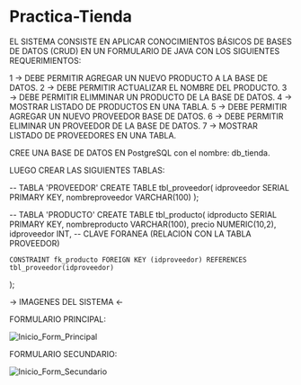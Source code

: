 # Practica-Tienda

EL SISTEMA CONSISTE EN APLICAR CONOCIMIENTOS BÁSICOS DE BASES DE DATOS (CRUD) EN UN FORMULARIO DE JAVA CON LOS SIGUIENTES REQUERIMIENTOS:

1 -> DEBE PERMITIR AGREGAR UN NUEVO PRODUCTO A LA BASE DE DATOS.
2 -> DEBE PERMITIR ACTUALIZAR EL NOMBRE DEL PRODUCTO.
3 -> DEBE PERMITIR ELIMMINAR UN PRODUCTO DE LA BASE DE DATOS.
4 -> MOSTRAR LISTADO DE PRODUCTOS EN UNA TABLA.
5 -> DEBE PERMITIR AGREGAR UN NUEVO PROVEEDOR BASE DE DATOS.
6 -> DEBE PERMITIR ELIMINAR UN PROVEEDOR DE LA BASE DE DATOS.
7 -> MOSTRAR LISTADO DE PROVEEDORES EN UNA TABLA.


CREE UNA BASE DE DATOS EN PostgreSQL con el nombre: db_tienda.

LUEGO CREAR LAS SIGUIENTES TABLAS:

-- TABLA 'PROVEEDOR'
CREATE TABLE tbl_proveedor(
	idproveedor SERIAL PRIMARY KEY,
	nombreproveedor VARCHAR(100)
);

-- TABLA 'PRODUCTO'
CREATE TABLE tbl_producto(
	idproducto SERIAL PRIMARY KEY,
	nombreproducto VARCHAR(100),
	precio NUMERIC(10,2),
	idproveedor INT, -- CLAVE FORANEA (RELACION CON LA TABLA PROVEEDOR)
	
	CONSTRAINT fk_producto FOREIGN KEY (idproveedor) REFERENCES tbl_proveedor(idproveedor)
);


-> IMAGENES DEL SISTEMA <-

FORMULARIO PRINCIPAL: 


![Inicio_Form_Principal](https://user-images.githubusercontent.com/102596002/200101068-b0922301-bade-4007-92ed-7443e50f9823.jpg)


FORMULARIO SECUNDARIO:


![Inicio_Form_Secundario](https://user-images.githubusercontent.com/102596002/200101007-0aa5d4f0-02f1-45cb-b8d6-c2c844a827b7.jpg)

